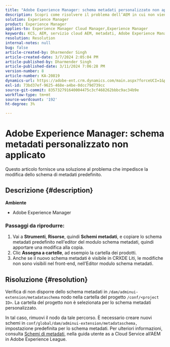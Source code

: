 ```yaml
---
title: "Adobe Experience Manager: schema metadati personalizzato non applicato"
description: Scopri come risolvere il problema dell’AEM in cui non viene applicato lo schema di metadati personalizzato.
solution: Experience Manager
product: Experience Manager
applies-to: Experience Manager Cloud Manager,Experience Manager
keywords: KCS, AEM, servizio cloud AEM, metadati, Adobe Experience Manager
resolution: Resolution
internal-notes: null
bug: false
article-created-by: Dharmender Singh
article-created-date: 3/7/2024 2:05:04 PM
article-published-by: Dharmender Singh
article-published-date: 3/11/2024 7:06:28 PM
version-number: 8
article-number: KA-20819
dynamics-url: https://adobe-ent.crm.dynamics.com/main.aspx?forceUCI=1&pagetype=entityrecord&etn=knowledgearticle&id=bb7df1aa-8bdc-ee11-904d-6045bd006d92
exl-id: 73bd37ef-9625-468e-a4be-0dcc79d739cc
source-git-commit: 835732791640004475c3cf468262bbbc9ac34b9e
workflow-type: tm+mt
source-wordcount: '192'
ht-degree: 3%

---
```


# Adobe Experience Manager: schema metadati personalizzato non applicato


Questo articolo fornisce una soluzione al problema che impedisce la modifica dello schema di metadati predefinito.

## Descrizione {#description}


<b>Ambiente</b>

- Adobe Experience Manager


### <b>Passaggi da riprodurre:</b>

1. Vai a <b>Strumenti</b>, <b>Risorse</b>, quindi <b>Schemi metadati</b>, e copiare lo schema metadati predefinito nell&#39;editor del modulo schema metadati, quindi apportare una modifica alla copia.
2. Clic <b>Assegna a cartelle</b>, ad esempio la cartella dei prodotti.
3. Anche se il nuovo schema metadati è visibile in CRXDE Liti, le modifiche non sono visibili nel front-end, nell’Editor modulo schema metadati.



## Risoluzione {#resolution}


Verifica di non disporre dello schema metadati in `/dam/adminui-extension/metadataschema` nodo nella cartella del progetto `/conf/<project ID>`. La cartella del progetto non è selezionata per lo schema metadati personalizzato.

In tal caso, rimuovi il nodo da tale percorso. È necessario creare nuovi schemi in `conf/global/dam/adminui-extension/metadataschema,` impostazione predefinita per lo schema metadati. Per ulteriori informazioni, consulta [Schemi di metadati](https://experienceleague.adobe.com/docs/experience-manager-cloud-service/content/assets/manage/metadata-schemas.html), nella guida utente as a Cloud Service all’AEM in Adobe Experience League.

